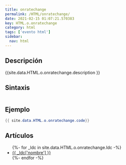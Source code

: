 ```yaml
---
title: onratechange
permalink: /HTML/onratechange/
date: 2021-02-15 01:07:21.570383
key: HTML.o.onratechange
category: html
tags: ['evento html']
sidebar: 
  nav: html
---
```


## Descripción
{{site.data.HTML.o.onratechange.description }}

## Sintaxis
~~~html
~~~

## Ejemplo
~~~java
{{ site.data.HTML.o.onratechange.code}}
~~~

## Artículos
<ul>
{%- for _ldc in site.data.HTML.o.onratechange.ldc -%}
   <li>
       <a href="{{_ldc['url'] }}">{{ _ldc['nombre'] }}</a>
   </li>
{%- endfor -%}
</ul>
